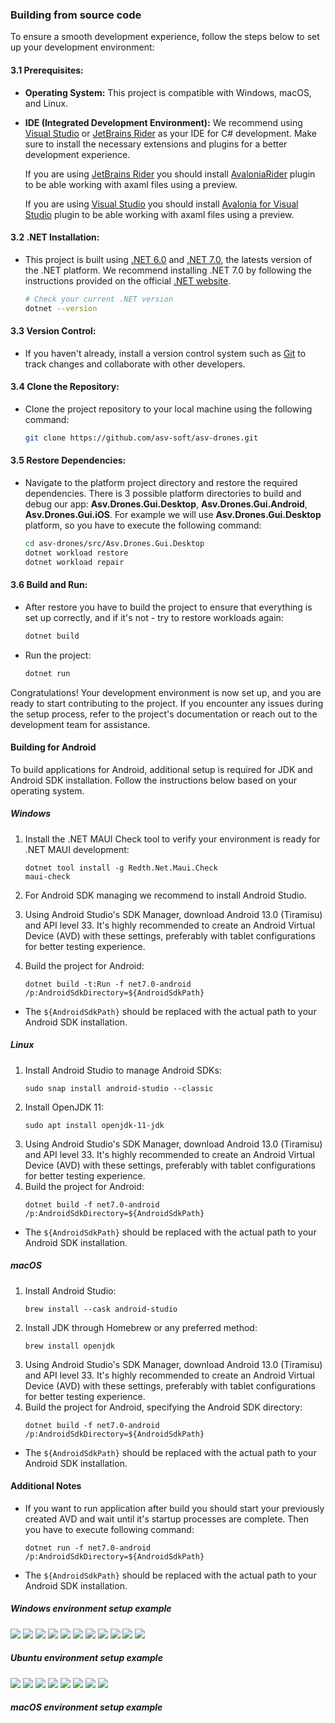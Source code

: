 ### Building from source code

To ensure a smooth development experience, follow the steps below to set up your development environment:

#### 3.1 Prerequisites:
- **Operating System:** This project is compatible with Windows, macOS, and Linux.
- **IDE (Integrated Development Environment):** We recommend using [Visual Studio](https://visualstudio.microsoft.com/) or [JetBrains Rider](https://www.jetbrains.com/rider/) as your IDE for C# development. Make sure to install the necessary extensions and plugins for a better development experience.

    If you are using [JetBrains Rider](https://www.jetbrains.com/rider/) you should install [AvaloniaRider](https://docs.avaloniaui.net/docs/reference/jetbrains-rider-ide/jetbrains-rider-setup#install-the-avalonia-plugin) plugin to be able working with axaml files using a preview. 

    If you are using [Visual Studio](https://visualstudio.microsoft.com/) you should install [Avalonia for Visual Studio](https://docs.avaloniaui.net/docs/get-started/set-up-an-editor#visual-studio) plugin to be able working with axaml files using a preview.

#### 3.2 .NET Installation:
- This project is built using [.NET 6.0](https://dotnet.microsoft.com/download/dotnet/6.0) and [.NET 7.0](https://dotnet.microsoft.com/download/dotnet/7.0), the latests version of the .NET platform. We recommend installing .NET 7.0 by following the instructions provided on the official [.NET website](https://dotnet.microsoft.com/download/dotnet/7.0).

   ```bash
   # Check your current .NET version
   dotnet --version
   ```

#### 3.3 Version Control:
- If you haven't already, install a version control system such as [Git](https://git-scm.com/) to track changes and collaborate with other developers.

#### 3.4 Clone the Repository:
- Clone the project repository to your local machine using the following command:

   ```bash
   git clone https://github.com/asv-soft/asv-drones.git
   ```

#### 3.5 Restore Dependencies:
- Navigate to the platform project directory and restore the required dependencies. There is 3 possible platform directories to build and debug our app: __Asv.Drones.Gui.Desktop__, __Asv.Drones.Gui.Android__, __Asv.Drones.Gui.iOS__.
For example we will use __Asv.Drones.Gui.Desktop__ platform, so you have to execute the following command:

   ```bash
   cd asv-drones/src/Asv.Drones.Gui.Desktop
   dotnet workload restore
   dotnet workload repair
   ```

#### 3.6 Build and Run:
- After restore you have to build the project to ensure that everything is set up correctly, and if it's not - try to restore workloads again:

   ```bash
   dotnet build
   ```

- Run the project:

   ```bash
   dotnet run
   ```

Congratulations! Your development environment is now set up, and you are ready to start contributing to the project. If you encounter any issues during the setup process, refer to the project's documentation or reach out to the development team for assistance.

#### Building for Android

To build applications for Android, additional setup is required for JDK and Android SDK installation. Follow the instructions below based on your operating system.

##### Windows

1. Install the .NET MAUI Check tool to verify your environment is ready for .NET MAUI development:
   ```
   dotnet tool install -g Redth.Net.Maui.Check
   maui-check
   ```

2. For Android SDK managing we recommend to install Android Studio.

3. Using Android Studio's SDK Manager, download Android 13.0 (Tiramisu) and API level 33. It's highly recommended to create an Android Virtual Device (AVD) with these settings, preferably with tablet configurations for better testing experience.

4. Build the project for Android:
   ```
   dotnet build -t:Run -f net7.0-android /p:AndroidSdkDirectory=${AndroidSdkPath}
   ```

- The `${AndroidSdkPath}` should be replaced with the actual path to your Android SDK installation.

##### Linux

1. Install Android Studio to manage Android SDKs:
   ```
   sudo snap install android-studio --classic
   ```
2. Install OpenJDK 11:
   ```
   sudo apt install openjdk-11-jdk
   ```
3. Using Android Studio's SDK Manager, download Android 13.0 (Tiramisu) and API level 33. It's highly recommended to create an Android Virtual Device (AVD) with these settings, preferably with tablet configurations for better testing experience.
4. Build the project for Android:
   ```
   dotnet build -f net7.0-android /p:AndroidSdkDirectory=${AndroidSdkPath}
   ```
- The `${AndroidSdkPath}` should be replaced with the actual path to your Android SDK installation.

##### macOS

1. Install Android Studio:
   ```
   brew install --cask android-studio
   ```
2. Install JDK through Homebrew or any preferred method:
   ```
   brew install openjdk
   ```
3. Using Android Studio's SDK Manager, download Android 13.0 (Tiramisu) and API level 33. It's highly recommended to create an Android Virtual Device (AVD) with these settings, preferably with tablet configurations for better testing experience.
4. Build the project for Android, specifying the Android SDK directory:
   ```
   dotnet build -f net7.0-android /p:AndroidSdkDirectory=${AndroidSdkPath}
   ```
- The `${AndroidSdkPath}` should be replaced with the actual path to your Android SDK installation.

#### Additional Notes

- If you want to run application after build you should start your previously created AVD and wait until it's startup processes are complete. Then you have to execute following command:
    ```
    dotnet run -f net7.0-android /p:AndroidSdkDirectory=${AndroidSdkPath}
    ```
- The `${AndroidSdkPath}` should be replaced with the actual path to your Android SDK installation.


##### Windows environment setup example
![](images/windows-download-dotnet-sdk.png)
![](images/windows-install-dotnet-sdk-1.png)
![](images/windows-install-dotnet-sdk-2.png)
![](images/windows-install-dotnet-sdk-3.png)
![](images/windows-git-clone-asv-drones-repo.png)
![](images/windows-asv-drones-repo-platform-select.png)
![](images/windows-asv-drones-desktop-workload-restore.png)
![](images/windows-asv-drones-desktop-workload-repair.png)
![](images/windows-asv-drones-desktop-build.png)
![](images/windows-asv-drones-desktop-run.png)
![](images/windows-asv-drones-desktop.png)
##### Ubuntu environment setup example

![](images/ubuntu-apt-get-dotnet-sdk-install.jpg)
![](images/ubuntu-apt-get-dotnet-sdk-install-complete.jpg)
![](images/ubuntu-apt-get-dotnet-sdk-check-version.jpg)
![](images/ubuntu-clone-asv-drones-repo.jpg)
![](images/ubuntu-select-asv-drones-repo-platform-to-build.jpg)
![](images/ubuntu-asv-drones-repo-desktop-workload-restore.jpg)
![](images/ubuntu-asv-drones-repo-desktop-build.jpg)
![](images/ubuntu-asv-drones-repo-desktop.jpg)

##### macOS environment setup example
